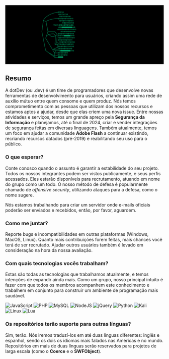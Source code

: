 <div align="center">
    <img src="https://raw.githubusercontent.com/dotDevGroup/.github/main/images/header.gif"/>
</div>

## Resumo
A dotDev (ou .dev) é um time de programadores que desenvolve novas ferramentas de desenvolvimento para usuários, criando assim uma rede de auxílio mútuo entre quem consome e quem produz. Nós temos comprometimento com as pessoas que utilizam dos nossos recursos e estamos aptos a ajudar, desde que elas criem uma nova issue. Entre nossas atividades e serviços, temos um grande apreço pela **Segurança da Informação** e planejamos, até o final de 2024, criar e vender integrações de segurança feitas em diversas linguagens. Também atualmente, temos um foco em ajudar a comunidade **Adobe Flash** a continuar existindo, recriando recursos datados (pré-2019) e reabilitando seu uso para o público.

### O que esperar?
Conte conosco quando o assunto é garantir a estabilidade do seu projeto. Todos os nossos integrantes podem ser vistos publicamente, e seus perfis acessados. Eles estarão disponíveis para recrutamento, atuando em nome do grupo como um todo. O nosso método de defesa é popularmente chamado de *offensive security*, utilizando ataques para a defesa, como o nome sugere.

Nós estamos trabalhando para criar um servidor onde e-mails oficiais poderão ser enviados e recebidos, então, por favor, aguardem.

### Como me juntar?
Reporte bugs e incompatibilidades em outras plataformas (Windows, MacOS, Linux). Quanto mais contribuições forem feitas, mais chances você terá de ser recrutado. Ajudar outros usuários também é levado em consideração na hora da nossa avaliação.

### Com quais tecnologias vocês trabalham?
Estas são todas as tecnologias que trabalhamos atualmente, e temos intenções de expandir ainda mais. Como um grupo, nosso principal intuito é fazer com que todos os membros acompanhem este conhecimento e trabalhem em conjunto para construir um ambiente de programação mais saudável.

![JavaScript](https://img.shields.io/badge/-JavaScript-9e7e15?style=flat-square&logo=javascript)
![PHP](https://img.shields.io/badge/-PHP-1a165f?style=flat-square&logo=php)
![MySQL](https://img.shields.io/badge/-MySQL-5299cc?style=flat-square&logo=mysql&logoColor=white)
![NodeJS](https://img.shields.io/badge/-NodeJS-031c03?style=flat-square&logo=Node.js)
![jQuery](https://img.shields.io/badge/-jQuery-1d2d39?style=flat-square&logo=jquery)
![Python](https://img.shields.io/badge/-Python-0c0c0c?style=flat-square&logo=python)
![Kali](https://img.shields.io/badge/Kali-268BEE?style=flat-square&logo=kalilinux&logoColor=white)
![Linux](https://img.shields.io/badge/Linux-FCC624?style=flat-square&logo=linux&logoColor=black)
![Lua](https://img.shields.io/badge/Lua-%232C2D72.svg?style=flat-square&logo=lua&logoColor=white)

### Os repositórios terão suporte para outras línguas?
Sim, terão. Nós iremos traduzí-los em até duas línguas diferentes: inglês e espanhol, sendo os dois os idiomas mais falados nas Américas e no mundo. Repositórios em mais de duas línguas serão reservados para projetos de larga escala (como o **Coerce** e o **SWFObject**).
